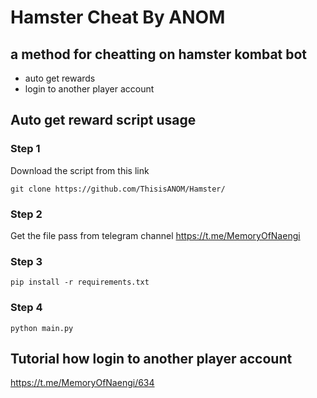 # Hamster Cheat By ANOM
## a method for cheatting on hamster kombat bot
* auto get rewards
* login to another player account


## Auto get reward script usage
### Step 1
Download the script from this link
```
git clone https://github.com/ThisisANOM/Hamster/
```
### Step 2
Get the file pass from telegram channel
https://t.me/MemoryOfNaengi
### Step 3
```
pip install -r requirements.txt
```
### Step 4
```
python main.py
```
## Tutorial how login to another player account
https://t.me/MemoryOfNaengi/634
